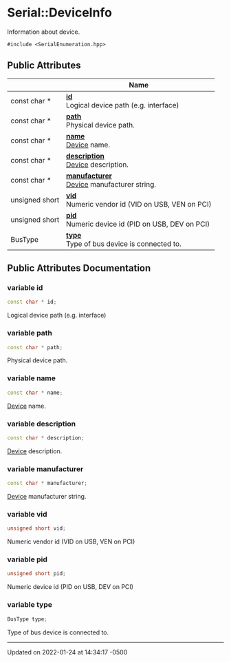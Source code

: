 # Serial::DeviceInfo


Information about device. 


`#include <SerialEnumeration.hpp>`

## Public Attributes

|                | Name           |
| -------------- | -------------- |
| const char * | **[id](struct_serial_1_1_device_info/#variable-id)** <br>Logical device path (e.g. interface)  |
| const char * | **[path](struct_serial_1_1_device_info/#variable-path)** <br>Physical device path.  |
| const char * | **[name](struct_serial_1_1_device_info/#variable-name)** <br>[Device](struct_serial_1_1_device/) name.  |
| const char * | **[description](struct_serial_1_1_device_info/#variable-description)** <br>[Device](struct_serial_1_1_device/) description.  |
| const char * | **[manufacturer](struct_serial_1_1_device_info/#variable-manufacturer)** <br>[Device](struct_serial_1_1_device/) manufacturer string.  |
| unsigned short | **[vid](struct_serial_1_1_device_info/#variable-vid)** <br>Numeric vendor id (VID on USB, VEN on PCI)  |
| unsigned short | **[pid](struct_serial_1_1_device_info/#variable-pid)** <br>Numeric device id (PID on USB, DEV on PCI)  |
| BusType | **[type](struct_serial_1_1_device_info/#variable-type)** <br>Type of bus device is connected to.  |

## Public Attributes Documentation

### variable id

```cpp
const char * id;
```

Logical device path (e.g. interface) 

### variable path

```cpp
const char * path;
```

Physical device path. 

### variable name

```cpp
const char * name;
```

[Device](struct_serial_1_1_device/) name. 

### variable description

```cpp
const char * description;
```

[Device](struct_serial_1_1_device/) description. 

### variable manufacturer

```cpp
const char * manufacturer;
```

[Device](struct_serial_1_1_device/) manufacturer string. 

### variable vid

```cpp
unsigned short vid;
```

Numeric vendor id (VID on USB, VEN on PCI) 

### variable pid

```cpp
unsigned short pid;
```

Numeric device id (PID on USB, DEV on PCI) 

### variable type

```cpp
BusType type;
```

Type of bus device is connected to. 

-------------------------------

Updated on 2022-01-24 at 14:34:17 -0500